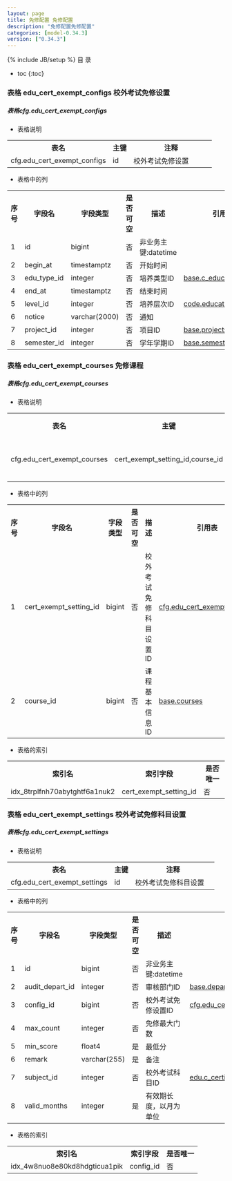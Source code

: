 ```yaml
---
layout: page
title: 免修配置 免修配置
description: "免修配置免修配置"
categories: [model-0.34.3]
version: ["0.34.3"]
---
```

{% include JB/setup %}
 目  录

* toc
{:toc}



### 表格 edu_cert_exempt_configs 校外考试免修设置
<div class="card card-info">
  <div class="card-header"><h5 id="table_cfg.edu_cert_exempt_configs">表格cfg.edu_cert_exempt_configs</h5></div>
  <div class="card-body">
<ul>
  <li>表格说明</li>
</ul>

<table class="table table-bordered table-striped table-condensed ">
<tr><th class="info_header">表名</th><th class="info_header">主键</th><th class="info_header" style="width:40%">注释</th>  </tr>
<tr><td>cfg.edu_cert_exempt_configs</td><td>id</td><td>校外考试免修设置</td>  </tr>
</table>
<ul>
  <li>表格中的列</li>
</ul>
<table class="table table-bordered table-striped table-condensed">
<tr><th class="info_header text-center">序号</th><th class="info_header">字段名</th><th class="info_header">字段类型</th><th class="info_header text-center">是否可空</th><th class="info_header">描述</th><th class="info_header">引用表</th>  </tr>
<tr><td class="text-center">1</td><td>id</td><td>bigint</td><td class="text-center">否</td><td>非业务主键:datetime</td><td></td>  </tr>
<tr><td class="text-center">2</td><td>begin_at</td><td>timestamptz</td><td class="text-center">否</td><td>开始时间</td><td></td>  </tr>
<tr><td class="text-center">3</td><td>edu_type_id</td><td>integer</td><td class="text-center">否</td><td>培养类型ID</td><td>            <a href="/model/base/edu/misc.html#表格-c_education_types-培养类型">base.c_education_types</a>
</td>  </tr>
<tr><td class="text-center">4</td><td>end_at</td><td>timestamptz</td><td class="text-center">否</td><td>结束时间</td><td></td>  </tr>
<tr><td class="text-center">5</td><td>level_id</td><td>integer</td><td class="text-center">否</td><td>培养层次ID</td><td>            <a href="/model/code/edu/all.html#表格-education_levels-培养层次">code.education_levels</a>
</td>  </tr>
<tr><td class="text-center">6</td><td>notice</td><td>varchar(2000)</td><td class="text-center">否</td><td>通知</td><td></td>  </tr>
<tr><td class="text-center">7</td><td>project_id</td><td>integer</td><td class="text-center">否</td><td>项目ID</td><td>            <a href="/model/base/common/misc.html#表格-projects-项目">base.projects</a>
</td>  </tr>
<tr><td class="text-center">8</td><td>semester_id</td><td>integer</td><td class="text-center">否</td><td>学年学期ID</td><td>            <a href="/model/base/common/time.html#表格-semesters-学年学期">base.semesters</a>
</td>  </tr>
</table>


  </div>
</div>

### 表格 edu_cert_exempt_courses 免修课程
<div class="card card-info">
  <div class="card-header"><h5 id="table_cfg.edu_cert_exempt_courses">表格cfg.edu_cert_exempt_courses</h5></div>
  <div class="card-body">
<ul>
  <li>表格说明</li>
</ul>

<table class="table table-bordered table-striped table-condensed ">
<tr><th class="info_header">表名</th><th class="info_header">主键</th><th class="info_header" style="width:40%">注释</th>  </tr>
<tr><td>cfg.edu_cert_exempt_courses</td><td>cert_exempt_setting_id,course_id</td><td>免修课程</td>  </tr>
</table>
<ul>
  <li>表格中的列</li>
</ul>
<table class="table table-bordered table-striped table-condensed">
<tr><th class="info_header text-center">序号</th><th class="info_header">字段名</th><th class="info_header">字段类型</th><th class="info_header text-center">是否可空</th><th class="info_header">描述</th><th class="info_header">引用表</th>  </tr>
<tr><td class="text-center">1</td><td>cert_exempt_setting_id</td><td>bigint</td><td class="text-center">否</td><td>校外考试免修科目设置ID</td><td>            <a href="/model/cfg/exempt.config/all.html#表格-edu_cert_exempt_settings-校外考试免修科目设置">cfg.edu_cert_exempt_settings</a>
</td>  </tr>
<tr><td class="text-center">2</td><td>course_id</td><td>bigint</td><td class="text-center">否</td><td>课程基本信息ID</td><td>            <a href="/model/base/edu/core.html#表格-courses-课程基本信息">base.courses</a>
</td>  </tr>
</table>


<ul>
  <li>表格的索引</li>
</ul>
<table class="table table-bordered table-striped table-condensed">
  <tr>
<th class="info_header">索引名</th><th class="info_header">索引字段</th><th class="info_header">是否唯一</th>  </tr>
<tr><td>idx_8trplfnh70abytghtf6a1nuk2</td><td>cert_exempt_setting_id</td><td>否</td>  </tr>
</table>
  </div>
</div>

### 表格 edu_cert_exempt_settings 校外考试免修科目设置
<div class="card card-info">
  <div class="card-header"><h5 id="table_cfg.edu_cert_exempt_settings">表格cfg.edu_cert_exempt_settings</h5></div>
  <div class="card-body">
<ul>
  <li>表格说明</li>
</ul>

<table class="table table-bordered table-striped table-condensed ">
<tr><th class="info_header">表名</th><th class="info_header">主键</th><th class="info_header" style="width:40%">注释</th>  </tr>
<tr><td>cfg.edu_cert_exempt_settings</td><td>id</td><td>校外考试免修科目设置</td>  </tr>
</table>
<ul>
  <li>表格中的列</li>
</ul>
<table class="table table-bordered table-striped table-condensed">
<tr><th class="info_header text-center">序号</th><th class="info_header">字段名</th><th class="info_header">字段类型</th><th class="info_header text-center">是否可空</th><th class="info_header">描述</th><th class="info_header">引用表</th>  </tr>
<tr><td class="text-center">1</td><td>id</td><td>bigint</td><td class="text-center">否</td><td>非业务主键:datetime</td><td></td>  </tr>
<tr><td class="text-center">2</td><td>audit_depart_id</td><td>integer</td><td class="text-center">否</td><td>审核部门ID</td><td>            <a href="/model/base/common/user.html#表格-departments-部门组织机构信息">base.departments</a>
</td>  </tr>
<tr><td class="text-center">3</td><td>config_id</td><td>bigint</td><td class="text-center">否</td><td>校外考试免修设置ID</td><td>            <a href="/model/cfg/exempt.config/all.html#表格-edu_cert_exempt_configs-校外考试免修设置">cfg.edu_cert_exempt_configs</a>
</td>  </tr>
<tr><td class="text-center">4</td><td>max_count</td><td>integer</td><td class="text-center">否</td><td>免修最大门数</td><td></td>  </tr>
<tr><td class="text-center">5</td><td>min_score</td><td>float4</td><td class="text-center">是</td><td>最低分</td><td></td>  </tr>
<tr><td class="text-center">6</td><td>remark</td><td>varchar(255)</td><td class="text-center">是</td><td>备注</td><td></td>  </tr>
<tr><td class="text-center">7</td><td>subject_id</td><td>integer</td><td class="text-center">否</td><td>校外考试科目ID</td><td>            <a href="">edu.c_certificate_subjects</a>
</td>  </tr>
<tr><td class="text-center">8</td><td>valid_months</td><td>integer</td><td class="text-center">是</td><td>有效期长度，以月为单位</td><td></td>  </tr>
</table>


<ul>
  <li>表格的索引</li>
</ul>
<table class="table table-bordered table-striped table-condensed">
  <tr>
<th class="info_header">索引名</th><th class="info_header">索引字段</th><th class="info_header">是否唯一</th>  </tr>
<tr><td>idx_4w8nuo8e80kd8hdgticua1pik</td><td>config_id</td><td>否</td>  </tr>
</table>
  </div>
</div>
